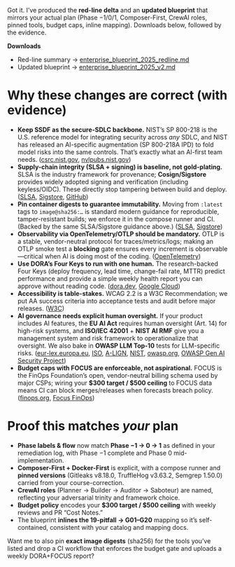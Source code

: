 Got it. I’ve produced the **red-line delta** and an **updated blueprint** that mirrors your actual plan (Phase −1/0/1, Composer-First, CrewAI roles, pinned tools, budget caps, inline mapping). Downloads below, followed by the evidence.

**Downloads**

* Red-line summary → [enterprise\_blueprint\_2025\_redline.md](sandbox:/mnt/data/enterprise_blueprint_2025_redline.md)
* Updated blueprint → [enterprise\_blueprint\_2025\_v2.md](sandbox:/mnt/data/enterprise_blueprint_2025_v2.md)

# Why these changes are correct (with evidence)

* **Keep SSDF as the secure-SDLC backbone.** NIST’s SP 800-218 is the U.S. reference model for integrating security across *any* SDLC, and NIST has released an AI-specific augmentation (SP 800-218A IPD) to fold model risks into the same controls. That’s exactly what an AI-first team needs. ([csrc.nist.gov][1], [nvlpubs.nist.gov][2])
* **Supply-chain integrity (SLSA + signing) is baseline, not gold-plating.** SLSA is the industry framework for provenance; **Cosign/Sigstore** provides widely adopted signing and verification (including keyless/OIDC). These directly stop tampering between build and deploy. ([SLSA][3], [Sigstore][4], [GitHub][5])
* **Pin container digests to guarantee immutability.** Moving from `:latest` tags to `image@sha256:…` is standard modern guidance for reproducible, tamper-resistant builds; we enforce it in the compose runner and CI. (Backed by the same SLSA/Sigstore guidance above.) ([SLSA][6], [Sigstore][7])
* **Observability via OpenTelemetry/OTLP should be mandatory.** OTLP is a stable, vendor-neutral protocol for traces/metrics/logs; making an OTLP smoke test a **blocking** gate ensures every increment is observable—critical when AI is doing most of the coding. ([OpenTelemetry][8])
* **Use DORA’s Four Keys to run with one human.** The research-backed Four Keys (deploy frequency, lead time, change-fail rate, MTTR) predict performance and provide a simple weekly health report you can approve without reading code. ([dora.dev][9], [Google Cloud][10])
* **Accessibility is table-stakes.** WCAG 2.2 is a W3C Recommendation; we put AA success criteria into acceptance tests and audit before major releases. ([W3C][11])
* **AI governance needs explicit human oversight.** If your product includes AI features, the **EU AI Act** requires human oversight (Art. 14) for high-risk systems, and **ISO/IEC 42001** + **NIST AI RMF** give you a management system and risk framework to operationalize that oversight. We also bake in **OWASP LLM Top-10** tests for LLM-specific risks. ([eur-lex.europa.eu][12], [ISO][13], [A-LIGN][14], [NIST][15], [owasp.org][16], [OWASP Gen AI Security Project][17])
* **Budget caps with FOCUS are enforceable, not aspirational.** FOCUS is the FinOps Foundation’s open, vendor-neutral billing schema used by major CSPs; wiring your **\$300 target / \$500 ceiling** to FOCUS data means CI can block merges/releases when forecasts breach policy. ([finops.org][18], [Focus FinOps][19])

# Proof this matches *your* plan

* **Phase labels & flow** now match **Phase −1 → 0 → 1** as defined in your remediation log, with Phase −1 complete and Phase 0 mid-implementation.&#x20;
* **Composer-First + Docker-First** is explicit, with a compose runner and **pinned versions** (Gitleaks v8.18.0, TruffleHog v3.63.2, Semgrep 1.50.0) carried from your course-correction.
* **CrewAI roles** (Planner → Builder → Auditor → Saboteur) are named, reflecting your adversarial trinity and framework choice.&#x20;
* **Budget policy** encodes your **\$300 target / \$500 ceiling** with weekly reviews and PR “Cost Notes.”&#x20;
* The blueprint **inlines the 19-pitfall → G01–G20** mapping so it’s self-contained, consistent with your catalog and mapping docs.

Want me to also pin **exact image digests** (sha256) for the tools you’ve listed and drop a CI workflow that enforces the budget gate and uploads a weekly DORA+FOCUS report?

[1]: https://csrc.nist.gov/pubs/sp/800/218/final?utm_source=chatgpt.com "Secure Software Development Framework (SSDF) Version 1.1 ..."
[2]: https://nvlpubs.nist.gov/nistpubs/specialpublications/nist.sp.800-218.pdf?utm_source=chatgpt.com "Secure Software Development Framework (SSDF) Version 1.1"
[3]: https://slsa.dev/?utm_source=chatgpt.com "SLSA • Supply-chain Levels for Software Artifacts"
[4]: https://docs.sigstore.dev/quickstart/quickstart-cosign/?utm_source=chatgpt.com "Sigstore Quickstart with Cosign"
[5]: https://github.com/sigstore/cosign?utm_source=chatgpt.com "sigstore/cosign: Code signing and transparency ..."
[6]: https://slsa.dev/spec/v1.0/levels?utm_source=chatgpt.com "Security levels"
[7]: https://docs.sigstore.dev/cosign/signing/overview/?utm_source=chatgpt.com "Overview"
[8]: https://opentelemetry.io/docs/specs/otlp/?utm_source=chatgpt.com "OTLP Specification 1.7.0"
[9]: https://dora.dev/guides/dora-metrics-four-keys/?utm_source=chatgpt.com "DORA's software delivery metrics: the four keys"
[10]: https://cloud.google.com/blog/products/devops-sre/using-the-four-keys-to-measure-your-devops-performance?utm_source=chatgpt.com "Use Four Keys metrics like change failure rate to measure ..."
[11]: https://www.w3.org/TR/WCAG22/?utm_source=chatgpt.com "Web Content Accessibility Guidelines (WCAG) 2.2"
[12]: https://eur-lex.europa.eu/eli/reg/2024/1689/oj/eng?utm_source=chatgpt.com "Regulation - EU - 2024/1689 - EN - EUR-Lex - European Union"
[13]: https://www.iso.org/standard/42001?utm_source=chatgpt.com "ISO/IEC 42001:2023 - AI management systems"
[14]: https://www.a-lign.com/articles/understanding-iso-42001?utm_source=chatgpt.com "Understanding ISO 42001"
[15]: https://www.nist.gov/itl/ai-risk-management-framework?utm_source=chatgpt.com "AI Risk Management Framework"
[16]: https://owasp.org/www-project-top-10-for-large-language-model-applications/?utm_source=chatgpt.com "OWASP Top 10 for Large Language Model Applications"
[17]: https://genai.owasp.org/llm-top-10/?utm_source=chatgpt.com "LLMRisks Archive - OWASP Gen AI Security Project"
[18]: https://www.finops.org/introduction/what-is-finops/?utm_source=chatgpt.com "What is FinOps?"
[19]: https://focus.finops.org/focus-specification/?utm_source=chatgpt.com "FOCUS Specification"
